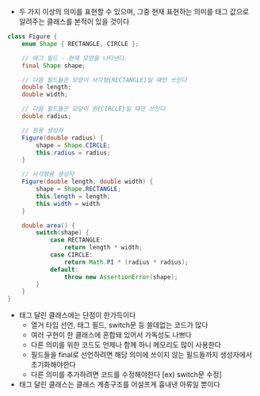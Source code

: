 * 두 가지 이상의 의미를 표현할 수 있으며, 그중 현재 표현하는 의미를 태그 값으로<br>
알려주는 클래스를 본적이 있을 것이다
```java
class Figure {
    enum Shape { RECTANGLE, CIRCLE };

    // 태그 필드 - 현재 모양을 나타낸다.
    final Shape shape;

    // 다음 필드들은 모양이 사각형{RECTANGLE}일 때만 쓰인다
    double length;
    double width;

    // 다음 필드들은 모양이 원{CIRCLE}일 때만 쓰인다
    double radius;

    // 원용 생성자
    Figure(double radius) {
        shape = Shape.CIRCLE;
        this.radius = radius;
    }

    // 사각형용 생성자
    Figure(double length, double width) {
        shape = Shape.RECTANGLE;
        this.length = length;
        this.width = width
    }

    double area() {
        switch(shape) {
            case RECTANGLE:
                return length * width;
            case CIRCLE:
                return Math.PI * (radius * radius);
            default:
                throw new AssertionError(shape);
        }
    }
}
```

* 태그 달린 클래스에는 단점이 한가득이다
  * 열거 타입 선언, 태그 필드, switch문 등 쓸데없는 코드가 많다
  * 여러 구현이 한 클래스에 혼합돼 있어서 가독성도 나쁘다
  * 다른 의미를 위한 코드도 언제나 함께 하니 메모리도 많이 사용한다
  * 필드들을 final로 선언하려면 해당 의미에 쓰이지 않는 필드들까지 생성자에서 초기화해야한다
  * 다른 의미를 추가하려면 코드를 수정해야한다 [ex) switch문 수정]
* 태그 달린 클래스는 클래스 계층구조를 어설프게 흉내낸 아류일 뿐이다